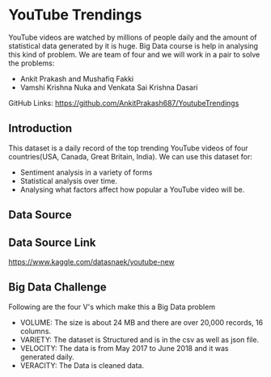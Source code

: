 # YouTube Trendings

YouTube videos are watched by millions of people daily and the amount of statistical data generated by it is huge. Big Data course is help in analysing this kind of problem. We are team of four and we will work in a pair to solve the problems:

* Ankit Prakash and Mushafiq Fakki
* Vamshi Krishna Nuka and Venkata Sai Krishna Dasari

GitHub Links: https://github.com/AnkitPrakash687/YoutubeTrendings

## Introduction

This dataset is a daily record of the top trending YouTube videos of four countries(USA, Canada, Great Britain, India). We can use this dataset for: 
* Sentiment analysis in a variety of forms
* Statistical analysis over time.
* Analysing what factors affect how popular a YouTube video will be.

## Data Source

## Data Source Link

https://www.kaggle.com/datasnaek/youtube-new

## Big Data Challenge

Following are the four V's which make this a Big Data problem

* VOLUME: The size is about 24 MB and there are over 20,000 records, 16 columns.
* VARIETY: The dataset is Structured and is in the csv as well as json file.
* VELOCITY: The data is from May 2017 to June 2018 and it was generated daily.
* VERACITY: The Data is cleaned data.


